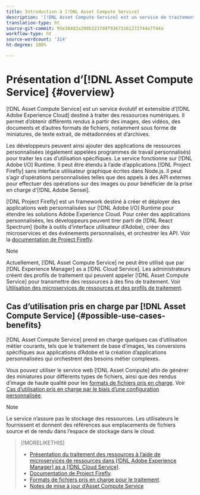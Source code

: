 ```yaml
---
title: Introduction à [!DNL Asset Compute Service]
description: '[!DNL Asset Compute Service] est un service de traitement des ressources natif dans le cloud destiné à réduire la complexité et à améliorer l’évolutivité.'
translation-type: ht
source-git-commit: 95e384d2a298b3237d4f93673161272744e7f44a
workflow-type: ht
source-wordcount: '314'
ht-degree: 100%

---
```



# Présentation d’[!DNL Asset Compute Service] {#overview}

[!DNL Asset Compute Service] est un service évolutif et extensible d’[!DNL Adobe Experience Cloud] destiné à traiter des ressources numériques. Il permet d’obtenir différents rendus à partir des images, des vidéos, des documents et d’autres formats de fichiers, notamment sous forme de miniatures, de texte extrait, de métadonnées et d’archives.

Les développeurs peuvent ainsi ajouter des applications de ressources personnalisées (également appelées programmes de travail personnalisés) pour traiter les cas d’utilisation spécifiques. Le service fonctionne sur [!DNL Adobe I/O] Runtime. Il peut être étendu à l’aide d’applications [!DNL Project Firefly] sans interface utilisateur graphique écrites dans Node.js. Il peut s’agir d’opérations personnalisées telles que des appels à des API externes pour effectuer des opérations sur des images ou pour bénéficier de la prise en charge d’[!DNL Adobe Sensei].

[!DNL Project Firefly] est un framework destiné à créer et déployer des applications web personnalisées sur [!DNL Adobe I/O] Runtime pour étendre les solutions Adobe Experience Cloud. Pour créer des applications personnalisées, les développeurs peuvent tirer parti de [!DNL React Spectrum] (boîte à outils d’interface utilisateur d’Adobe), créer des microservices et des événements personnalisés, et orchestrer les API. Voir la [documentation de Project Firefly](https://www.adobe.io/apis/experienceplatform/project-firefly/docs.html).

>[!NOTE]
>
>Actuellement, [!DNL Asset Compute Service] ne peut être utilisé que par [!DNL Experience Manager] as a [!DNL Cloud Service]. Les administrateurs créent des profils de traitement qui peuvent appeler [!DNL Asset Compute Service] pour transmettre des ressources à des fins de traitement. Voir [Utilisation des microservices de ressources et des profils de traitement](https://experienceleague.adobe.com/docs/experience-manager-cloud-service/assets/manage/asset-microservices-configure-and-use.html?lang=fr).

## Cas d’utilisation pris en charge par [!DNL Asset Compute Service] {#possible-use-cases-benefits}

[!DNL Asset Compute Service] prend en charge quelques cas d’utilisation métier courants, tels que le traitement de base d’images, les conversions spécifiques aux applications d’Adobe et la création d’applications personnalisées qui orchestrent des besoins métier complexes.

Vous pouvez utiliser le service web [!DNL Asset Compute] afin de générer des miniatures pour différents types de fichiers, ainsi que des rendus d’image de haute qualité pour les [formats de fichiers pris en charge](https://experienceleague.adobe.com/docs/experience-manager-cloud-service/assets/file-format-support.html?lang=fr). Voir [Cas d’utilisation pris en charge par le biais d’une configuration personnalisée](https://experienceleague.adobe.com/docs/experience-manager-cloud-service/assets/manage/asset-microservices-configure-and-use.html?lang=fr).

>[!NOTE]
>
>Le service n’assure pas le stockage des ressources. Les utilisateurs le fournissent et donnent des références aux emplacements de fichiers source et de rendu dans l’espace de stockage dans le cloud.

<!-- TBD: Should this be mentioned in the docs?

|Asset Compute Service does not do this|Expectations from implementing client|
|---|---|
| Binary uploads or API-based asset ingestion. | Use other methods to ingest assets. |
| Store binaries or any persisted data across processing requests.| Each request is independent so treat it as a standalone request by sharing binary and processing instructions. |
| Store any configurations such as processing rules or settings for a user or an organization's account. | Add processing request to each request/instruction. |
| Direct event handling of asset creation events from storage systems and processing completed notifications, and errors. | Use [!DNL Adobe I/O] Events and other methods. |

-->

>[!MORELIKETHIS]
>
>* [Présentation du traitement des ressources à l’aide de microservices de ressources dans  [!DNL Adobe Experience Manager]  as a  [!DNL Cloud Service]](https://experienceleague.adobe.com/docs/experience-manager-cloud-service/assets/asset-microservices-overview.html?lang=fr).
>* [Documentation de Project Firefly](https://www.adobe.io/apis/experienceplatform/project-firefly/docs.html).
>* [Formats de fichiers pris en charge pour le traitement](https://experienceleague.adobe.com/docs/experience-manager-cloud-service/assets/file-format-support.html?lang=fr).
>* [Notes de mise à jour d’Asset Compute Service](release-notes.md)


<!-- **TBD:**
* Clarify the service can only be used within AEM as Cloud Service. The docs provided as context for custom application developers. Not to be used as a standalone service.
  ** and API as that plays a role in custom applications (accepting standard params, invoking Nui itself in the future, etc. (this is an outlook))

* link to aem as cloud service docs on asset ingestion and customization with processing profiles.
-->

